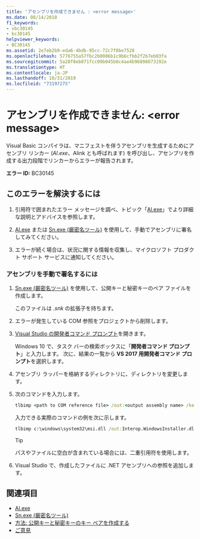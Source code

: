 ```yaml
---
title: 'アセンブリを作成できません : <error message>'
ms.date: 08/14/2018
f1_keywords:
- vbc30145
- bc30145
helpviewer_keywords:
- BC30145
ms.assetid: 2e7eb2b9-eda6-4bdb-95cc-72c7f0be7528
ms.openlocfilehash: 5776755a57fbc2b0086b1c9b6cfbb2f2b7eb03fa
ms.sourcegitcommit: 5a28f8eb071fcc09b045b0c4ae4b96898673192e
ms.translationtype: HT
ms.contentlocale: ja-JP
ms.lasthandoff: 10/31/2019
ms.locfileid: "73197275"
---
```

# <a name="unable-to-emit-assembly-error-message"></a>アセンブリを作成できません: \<error message>

Visual Basic コンパイラは、マニフェストを伴うアセンブリを生成するためにアセンブリ リンカー (*Al.exe*、Alink とも呼ばれます) を呼び出し、アセンブリを作成する出力段階でリンカーからエラーが報告されます。

**エラー ID:** BC30145

## <a name="to-correct-this-error"></a>このエラーを解決するには

1. 引用符で囲まれたエラー メッセージを調べ、トピック「[Al.exe](../../../framework/tools/al-exe-assembly-linker.md)」でより詳細な説明とアドバイスを参照します。

2. [Al.exe](../../../framework/tools/al-exe-assembly-linker.md) または [Sn.exe (厳密名ツール)](../../../framework/tools/sn-exe-strong-name-tool.md) を使用して、手動でアセンブリに署名してみてください。

3. エラーが続く場合は、状況に関する情報を収集し、マイクロソフト プロダクト サポート サービスに通知してください。

### <a name="to-sign-the-assembly-manually"></a>アセンブリを手動で署名するには

1. [Sn.exe (厳密名ツール)](../../../framework/tools/sn-exe-strong-name-tool.md) を使用して、公開キーと秘密キーのペア ファイルを作成します。

   このファイルは *.snk* の拡張子を持ちます。

2. エラーが発生している COM 参照をプロジェクトから削除します。

3. [Visual Studio の開発者コマンド プロンプト](../../../framework/tools/developer-command-prompt-for-vs.md)を開きます。

   Windows 10 で、タスク バーの検索ボックスに「**開発者コマンド プロンプト**」と入力します。 次に、結果の一覧から **VS 2017 用開発者コマンド プロンプト**を選択します。

4. アセンブリ ラッパーを格納するディレクトリに、ディレクトリを変更します。

5. 次のコマンドを入力します。

    ```cmd
    tlbimp <path to COM reference file> /out:<output assembly name> /keyfile:<path to .snk file>
    ```

   入力できる実際のコマンドの例を次に示します。

    ```cmd
    tlbimp c:\windows\system32\msi.dll /out:Interop.WindowsInstaller.dll /keyfile:"c:\documents and settings\mykey.snk"
    ```

   > [!TIP]
   > パスやファイルに空白が含まれている場合には、二重引用符を使用します。

6. Visual Studio で、作成したファイルに .NET アセンブリへの参照を追加します。

## <a name="see-also"></a>関連項目

- [Al.exe](../../../framework/tools/al-exe-assembly-linker.md)
- [Sn.exe (厳密名ツール)](../../../framework/tools/sn-exe-strong-name-tool.md)
- [方法: 公開キーと秘密キーのキー ペアを作成する](../../../standard/assembly/create-public-private-key-pair.md)
- [ご意見](/visualstudio/ide/feedback-options)
